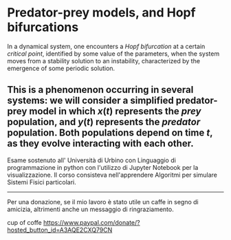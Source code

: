 # Predator-prey models, and Hopf bifurcations

In a dynamical system, one encounters a *Hopf bifurcation* at a certain _critical point_, identified by some value of the parameters, when the system moves from a stability solution to an instability, characterized by the emergence of some periodic solution.

This is a phenomenon occurring in several systems: we will consider a simplified predator-prey model in which $x(t)$ represents the _prey_ population, and $y(t)$ represents the _predator_ population. Both populations depend on time $t$, as they evolve interacting with each other.
----------------

Esame sostenuto all' Università di Urbino con Linguaggio di programmazione in python con l'utilizzo di Jupyter Notebook per la visualizzazione. Il corso consisteva nell'apprendere Algoritmi per simulare Sistemi Fisici particolari.

----------------
Per una donazione, se il mio lavoro è stato utile un caffe in segno di amicizia, altrimenti anche un messaggio di ringraziamento.

cup of coffe
https://www.paypal.com/donate/?hosted_button_id=A3AQE2CXQ79CN
